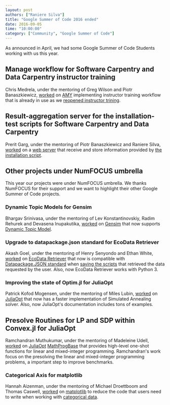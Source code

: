 ```yaml
---
layout: post
authors: ["Raniere Silva"]
title: "Google Summer of Code 2016 ended"
date: 2016-09-05
time: "10:00:00"
category: ["Community", "Google Summer of Code"]
---
```


As announced in April,
we had some Google Summer of Code Students working with us this year.

## Manage workflow for Software Carpentry and Data Carpentry instructor training

Chris Medrela, under the mentoring of Greg Wilson and Piotr Banaszkiewicz,
[worked](https://chrismedrela.github.io/end-of-gsoc)
on [AMY](https://github.com/swcarpentry/amy) implementing
instructor training workflow that is already in use
as we [reopened instructor trining](http://software-carpentry.org/blog/2016/07/reopening-instructor-training.html).

## Result-aggregation server for the installation-test scripts for Software Carpentry and Data Carpentry

Prerit Garg, under the mentoring of Piotr Banaszkiewicz and Raniere Silva,
[worked](http://prerit2010.github.io/GSoC-Project-Front-end-tests-and-updates)
on a [web server](https://github.com/swcarpentry/installation-testing-results-server)
that receive and store information provided by
[the installation script](https://github.com/swcarpentry/installation-testing-scripts).

## Other projects under NumFOCUS umbrella

This year our projects were under NumFOCUS umbrella.
We thanks NumFOCUS for their support
and we want to highlight their other Google Summer of Code projects.

### Dynamic Topic Models for Gensim

Bhargav Srinivasa, under the mentoring of Lev Konstantinovskiy, Radim Rehurek and Devasena Inupakutika,
[worked](https://topicmodel2016.wordpress.com/2016/08/21/gsoc-final-submission/)
on [Gensim](https://topicmodel2016.wordpress.com/2016/08/21/gsoc-final-submission/)
that now supports [Dynamic Topic Model](https://github.com/RaRe-Technologies/gensim/blob/develop/docs/notebooks/ldaseqmodel.ipynb).

### Upgrade to datapackage.json standard for EcoData Retriever

Akash Goel, under the mentoring of Henry Senyondo and Ethan White,
[worked](https://goelakash.wordpress.com/2016/08/21/gsoc-blog-wrap-up/)
on [EcoData Retriever](https://github.com/weecology/retriever)
that now is compatible with [Datapackage.JSON standard](http://specs.frictionlessdata.io/data-packages/)
when [saving the scripts](http://retriever.readthedocs.io/en/latest/scripts.html)
that retrieved the data requested by the user.
Also, now EcoData Retriever works with Python 3.

### Improving the state of Optim.jl for JuliaOpt

Patrick Kofod Mogensen, under the mentoring of Miles Lubin,
[worked](https://pkofod.github.io/2016/08/31/gsocfinal/)
on [JuliaOpt](http://juliaopt.org/)
that now has a faster implementation of Simulated Annealing solver.
Also, now JuliaOpt's documentation includes tons of examples.

## Presolve Routines for LP and SDP within Convex.jl for JuliaOpt

Ramchandran Muthukumar, under the mentoring of Madeleine Udell,
[worked](http://ramcha24.github.io/gsoc.html)
on [JuliaOpt](http://www.juliaopt.org/) [MathProgBase](https://github.com/JuliaOpt/MathProgBase.jl)
that provides high-level one-shot functions for linear and mixed-integer programming. Ramchandran's work focus on the presolving the linear and mixed-integer programming problems, a important step to improve benchmarks.

### Categorical Axis for matplotlib

Hannah Aizenman, under the mentoring of Michael Droettboom and Thomas Caswell,
[worked](http://story645.github.io/jekyll/update/2016/08/22/color.html)
on [matplotlib](http://matplotlib.org/)
to reduce the code that users need to write when working with [categorical data](http://pandas.pydata.org/pandas-docs/stable/categorical.html).
